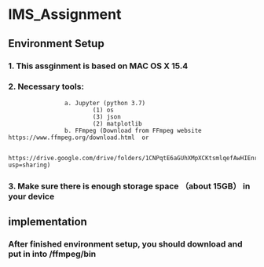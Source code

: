 # IMS_Assignment

## Environment Setup
### 1. This assginment is based on MAC OS X 15.4
### 2. Necessary tools:
                    a. Jupyter (python 3.7)
                            (1) os
                            (3) json
                            (2) matplotlib
                    b. FFmpeg (Download from FFmpeg website https://www.ffmpeg.org/download.html  or    
                    
                    https://drive.google.com/drive/folders/1CNPqtE6aGUhXMpXCKtsmlqefAwHIEnrH?usp=sharing)
### 3. Make sure there is enough storage space （about 15GB） in your device  

## implementation
### After finished environment setup, you should download and put in into /ffmpeg/bin

